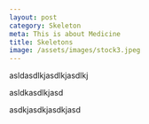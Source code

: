 ```yaml
---
layout: post
category: Skeleton
meta: This is about Medicine
title: Skeletons
image: /assets/images/stock3.jpeg
---
```



asldasdlkjasdlkjasdlkj

asldkasdlkjasd

asdkjasdkjasdkjasd